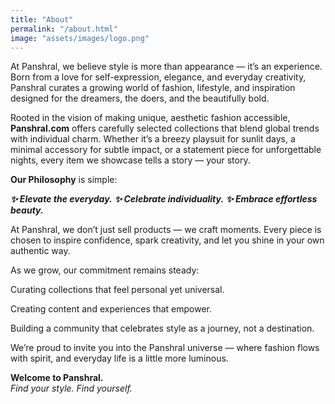 ```yaml
---
title: "About"
permalink: "/about.html"
image: "assets/images/logo.png"
---
```


At Panshral, we believe style is more than appearance — it’s an experience.
Born from a love for self-expression, elegance, and everyday creativity, Panshral curates a growing world of fashion, lifestyle, and inspiration designed for the dreamers, the doers, and the beautifully bold.

Rooted in the vision of making unique, aesthetic fashion accessible, **Panshral.com** offers carefully selected collections that blend global trends with individual charm. Whether it’s a breezy playsuit for sunlit days, a minimal accessory for subtle impact, or a statement piece for unforgettable nights, every item we showcase tells a story — your story.

**Our Philosophy** is simple:<br />

***✨ Elevate the everyday.***
***✨ Celebrate individuality.***
***✨ Embrace effortless beauty.***

At Panshral, we don’t just sell products — we craft moments. Every piece is chosen to inspire confidence, spark creativity, and let you shine in your own authentic way.

As we grow, our commitment remains steady:

Curating collections that feel personal yet universal.

Creating content and experiences that empower.

Building a community that celebrates style as a journey, not a destination.

We’re proud to invite you into the Panshral universe — where fashion flows with spirit, and everyday life is a little more luminous.

**Welcome to Panshral.**<br />
*Find your style. Find yourself.*